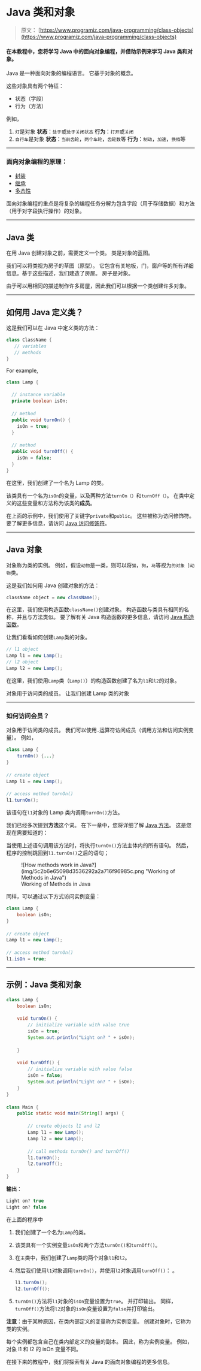 # Java 类和对象

> 原文： [https://www.programiz.com/java-programming/class-objects](https://www.programiz.com/java-programming/class-objects)

#### 在本教程中，您将学习 Java 中的面向对象编程，并借助示例来学习 Java 类和对象。

Java 是一种面向对象的编程语言。 它基于对象的概念。

这些对象具有两个特征：

*   状态（字段）
*   行为（方法）

例如，

1.  `灯`是对象
    **状态**：`处于`或`处于关闭状态`
    **行为**：`打开`或`关闭`
2.  `自行车`是对象
    **状态**：`当前齿轮`，`两个车轮`，`齿轮数`等
    **行为**：`制动`，`加速`，`换档`等

* * *

### 面向对象编程的原理：

*   [封装](/java-programming/encapsulation "Java Encapsulation")
*   [继承](/java-programming/inheritance "Java Inheritance")
*   [多态性](/java-programming/polymorphism "Java Polymorphism")

面向对象编程的重点是将复杂的编程任务分解为包含字段（用于存储数据）和方法（用于对字段执行操作）的对象。

* * *

## Java 类

在用 Java 创建对象之前，需要定义一个类。 类是对象的蓝图。

我们可以将类视为房子的草图（原型）。 它包含有关地板，门，窗户等的所有详细信息。基于这些描述，我们建造了房屋。 房子是对象。

由于可以用相同的描述制作许多房屋，因此我们可以根据一个类创建许多对象。

* * *

## 如何用 Java 定义类？

这是我们可以在 Java 中定义类的方法：

```java
class ClassName {
   // variables
   // methods
}
```

For example,

```java
class Lamp {

  // instance variable
  private boolean isOn;

  // method
  public void turnOn() {
    isOn = true;
  }

  // method
  public void turnOff() {
  	isOn = false;
  }
}
```

在这里，我们创建了一个名为 Lamp 的类。

该类具有一个名为`isOn`的变量，以及两种方法`turnOn（）`和`turnOff（）`。 在类中定义的这些变量和方法称为该类的**成员**。

在上面的示例中，我们使用了关键字`private`和`public`。 这些被称为访问修饰符。 要了解更多信息，请访问 [Java 访问修饰符](/java-programming/access-modifiers "Java Access Modifiers")。

* * *

## Java 对象

对象称为类的实例。 例如，假设`动物`是一类，则可以将`猫`，`狗`，`马`等视为`的对象 ]动物`类。

这是我们如何用 Java 创建对象的方法：

```java
className object = new className();
```

在这里，我们使用构造函数`className()`创建对象。 构造函数与类具有相同的名称，并且与方法类似。 要了解有关 Java 构造函数的更多信息，请访问 [Java 构造函数](/java-programming/constructors "Java Constructors")。

让我们看看如何创建`Lamp`类的对象。

```java
// l1 object
Lamp l1 = new Lamp();
// l2 object
Lamp l2 = new Lamp();
```

在这里，我们使用`Lamp`类（`Lamp()`）的构造函数创建了名为`l1`和`l2`的对象。

对象用于访问类的成员。 让我们创建 Lamp 类的对象

* * *

### 如何访问会员？

对象用于访问类的成员。 我们可以使用`.`运算符访问成员（调用方法和访问实例变量）。 例如，

```java
class Lamp {
    turnOn() {...}
}

// create object
Lamp l1 = new Lamp();

// access method turnOn()
l1.turnOn();
```

该语句在`l1`对象的 Lamp 类内调用`turnOn()`方法。

我们已经多次提到**方法**这个词。 在下一章中，您将详细了解 [Java 方法](/java-programming/methods "Java Methods")。 这是您现在需要知道的：

当使用上述语句调用该方法时，将执行`turnOn()`方法主体内的所有语句。 然后，程序的控制跳回到`l1.turnOn()`之后的语句；

<figure>![How methods work in Java?](img/5c2b6e65098d3536292a2a716f96985c.png "Working of Methods in Java")

<figcaption>Working of Methods in Java</figcaption>

</figure>

同样，可以通过以下方式访问实例变量：

```java
class Lamp {
    boolean isOn;
}

// create object
Lamp l1 = new Lamp();

// access method turnOn()
l1.isOn = true;
```

* * *

## 示例：Java 类和对象

```java
class Lamp {
    boolean isOn;

    void turnOn() {
        // initialize variable with value true
        isOn = true;
        System.out.println("Light on? " + isOn);

    }

    void turnOff() {
        // initialize variable with value false
        isOn = false;
        System.out.println("Light on? " + isOn);
    }
}

class Main {
    public static void main(String[] args) {

        // create objects l1 and l2
        Lamp l1 = new Lamp();
        Lamp l2 = new Lamp();

        // call methods turnOn() and turnOff()
        l1.turnOn();
        l2.turnOff();
    }
}
```

**输出**：

```java
Light on? true
Light on? false
```

在上面的程序中

1.  我们创建了一个名为`Lamp`的类。
2.  该类具有一个实例变量`isOn`和两个方法`turnOn()`和`turnOff()`。
3.  在`主`类中，我们创建了`Lamp`类的两个对象`l1`和`l2`。
4.  然后我们使用`l1`对象调用`turnOn()`，并使用`l2`对象调用`turnOff()`：
    。

    ```java
    l1.turnOn();
    l2.turnOff();
    ```

5.  `turnOn()`方法将`l1`对象的`isOn`变量设置为`true`。 并打印输出。 同样，`turnOff()`方法将`l2`对象的`isOn`变量设置为`false`并打印输出。

**注意**：由于某种原因，在类内部定义的变量称为实例变量。 创建对象时，它称为类的实例。

每个实例都包含自己在类内部定义的变量的副本。 因此，称为实例变量。 例如，对象 l1 和 l2 的 isOn 变量不同。

在接下来的教程中，我们将探索有关 Java 的面向对象编程的更多信息。